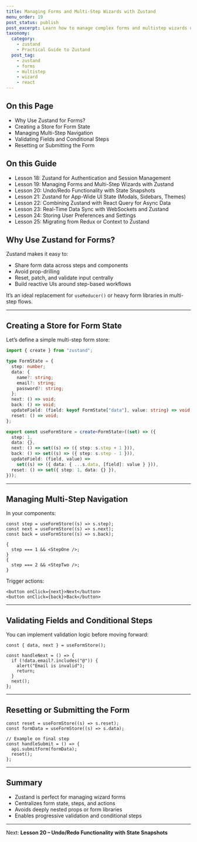 ```yaml
---
title: Managing Forms and Multi-Step Wizards with Zustand
menu_order: 19
post_status: publish
post_excerpt: Learn how to manage complex forms and multistep wizards using a single Zustand store to control flow and data.
taxonomy:
  category:
    - zustand
    - Practical Guide to Zustand
  post_tag:
    - zustand
    - forms
    - multistep
    - wizard
    - react
---
```


<div class="toc" markdown="1">

<div class="otp" markdown="1">

## On this Page

- Why Use Zustand for Forms?
- Creating a Store for Form State
- Managing Multi-Step Navigation
- Validating Fields and Conditional Steps
- Resetting or Submitting the Form

</div>

<div class="otg" markdown="1">

## On this Guide

- Lesson 18: Zustand for Authentication and Session Management
- Lesson 19: Managing Forms and Multi-Step Wizards with Zustand
- Lesson 20: Undo/Redo Functionality with State Snapshots
- Lesson 21: Zustand for App-Wide UI State (Modals, Sidebars, Themes)
- Lesson 22: Combining Zustand with React Query for Async Data
- Lesson 23: Real-Time Data Sync with WebSockets and Zustand
- Lesson 24: Storing User Preferences and Settings
- Lesson 25: Migrating from Redux or Context to Zustand

</div>

</div>

<div class="guru-main" markdown="1">

## Why Use Zustand for Forms?

Zustand makes it easy to:

- Share form data across steps and components
- Avoid prop-drilling
- Reset, patch, and validate input centrally
- Build reactive UIs around step-based workflows

It’s an ideal replacement for `useReducer()` or heavy form libraries in multi-step flows.

---

## Creating a Store for Form State

Let’s define a simple multi-step form store:

```ts
import { create } from "zustand";

type FormState = {
  step: number;
  data: {
    name?: string;
    email?: string;
    password?: string;
  };
  next: () => void;
  back: () => void;
  updateField: (field: keyof FormState["data"], value: string) => void;
  reset: () => void;
};

export const useFormStore = create<FormState>((set) => ({
  step: 1,
  data: {},
  next: () => set((s) => ({ step: s.step + 1 })),
  back: () => set((s) => ({ step: s.step - 1 })),
  updateField: (field, value) =>
    set((s) => ({ data: { ...s.data, [field]: value } })),
  reset: () => set({ step: 1, data: {} }),
}));
```

---

## Managing Multi-Step Navigation

In your components:

```tsx
const step = useFormStore((s) => s.step);
const next = useFormStore((s) => s.next);
const back = useFormStore((s) => s.back);
```

```tsx
{
  step === 1 && <StepOne />;
}
{
  step === 2 && <StepTwo />;
}
```

Trigger actions:

```tsx
<button onClick={next}>Next</button>
<button onClick={back}>Back</button>
```

---

## Validating Fields and Conditional Steps

You can implement validation logic before moving forward:

```tsx
const { data, next } = useFormStore();

const handleNext = () => {
  if (!data.email?.includes("@")) {
    alert("Email is invalid");
    return;
  }
  next();
};
```

---

## Resetting or Submitting the Form

```tsx
const reset = useFormStore((s) => s.reset);
const formData = useFormStore((s) => s.data);

// Example on final step
const handleSubmit = () => {
  api.submitForm(formData);
  reset();
};
```

---

## Summary

- Zustand is perfect for managing wizard forms
- Centralizes form state, steps, and actions
- Avoids deeply nested props or form libraries
- Enables progressive validation and conditional steps

---

Next: **Lesson 20 – Undo/Redo Functionality with State Snapshots**

</div>
